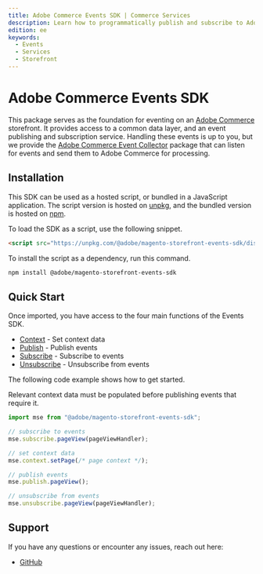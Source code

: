 ```yaml
---
title: Adobe Commerce Events SDK | Commerce Services
description: Learn how to programmatically publish and subscribe to Adobe Commerce storefront events.
edition: ee
keywords:
  - Events
  - Services
  - Storefront
---
```


# Adobe Commerce Events SDK

This package serves as the foundation for eventing on an [Adobe Commerce](https://business.adobe.com/products/magento/magento-commerce.html) storefront. It provides access to a common data layer, and an event publishing and subscription service. Handling these events is up to you, but we provide the [Adobe Commerce Event Collector](../collector/index.md) package that can listen for events and send them to Adobe Commerce for processing.

## Installation

This SDK can be used as a hosted script, or bundled in a JavaScript application. The script version is hosted on [unpkg](https://unpkg.com/@adobe/magento-storefront-events-sdk@1.0.1/dist/index.js), and the bundled version is hosted on [npm](https://www.npmjs.com/package/@adobe/magento-storefront-events-sdk).

To load the SDK as a script, use the following snippet.

```html
<script src="https://unpkg.com/@adobe/magento-storefront-events-sdk/dist/index.js"></script>
```

To install the script as a dependency, run this command.

```bash
npm install @adobe/magento-storefront-events-sdk
```

## Quick Start

Once imported, you have access to the four main functions of the Events SDK.

-  [Context](context.md) - Set context data
-  [Publish](publish.md) - Publish events
-  [Subscribe](subscribe.md) - Subscribe to events
-  [Unsubscribe](unsubscribe.md) - Unsubscribe from events

The following code example shows how to get started.

<InlineAlert variant="warning" slots="text" />

Relevant context data must be populated before publishing events that require it.

```javascript
import mse from "@adobe/magento-storefront-events-sdk";

// subscribe to events
mse.subscribe.pageView(pageViewHandler);

// set context data
mse.context.setPage(/* page context */);

// publish events
mse.publish.pageView();

// unsubscribe from events
mse.unsubscribe.pageView(pageViewHandler);
```

## Support

If you have any questions or encounter any issues, reach out here:

-  [GitHub](https://github.com/adobe/commerce-events)
